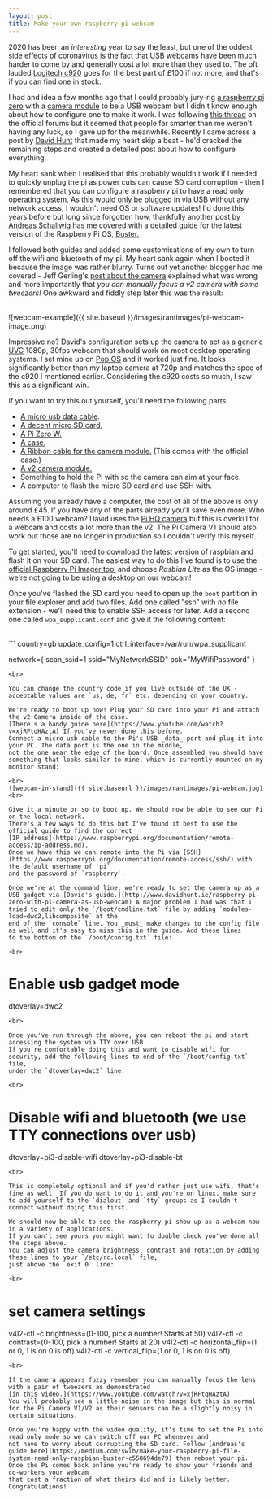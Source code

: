 ```yaml
---
layout: post
title: Make your own raspberry pi webcam
---
```


2020 has been an _interesting_ year to say the least, but one of the oddest side effects of coronavirus is the fact that USB webcams 
have been much harder to come by and generally cost a lot more than they used to. 
The oft lauded [Logitech c920](https://www.logitech.com/en-us/product/hd-pro-webcam-c920) goes for the best part of £100 if not more, 
and that's if you can find one in stock.

I had and idea a few months ago that I could probably jury-rig [a raspberry pi zero](https://www.raspberrypi.org/products/raspberry-pi-zero-w/) 
with a [camera module](https://www.raspberrypi.org/products/camera-module-v2/) to be a USB webcam but I didn't know enough about how to configure one 
to make it work. I was following [this thread](https://www.raspberrypi.org/forums/viewtopic.php?f=38&t=148361) on the official forums but 
it seemed that people far smarter than me weren't having any luck, so I gave up for the meanwhile. 
Recently I came across a post by [David Hunt](http://www.davidhunt.ie/raspberry-pi-zero-with-pi-camera-as-usb-webcam) 
that made my heart skip a beat - he'd cracked the remaining steps and created a detailed post about how to configure everything.

My heart sank when I realised that this probably wouldn't work if I needed to quickly unplug the pi as power cuts can cause SD card corruption - then I remembered that you can configure a raspberry pi to have a read only operating system. 
As this would only be plugged in via USB without any network access, I wouldn't need OS or software updates! 
I'd done this years before but long since forgotten how, 
thankfully another post by [Andreas Schallwig](https://medium.com/swlh/make-your-raspberry-pi-file-system-read-only-raspbian-buster-c558694de79) 
has me covered with a detailed guide for the latest version of the Raspberry Pi OS, [Buster.](https://www.raspberrypi.org/blog/buster-the-new-version-of-raspbian/)

I followed both guides and added some customisations of my own to turn off the wifi and bluetooth of my pi. 
My heart sank again when I booted it because the image was rather blurry. Turns out yet another blogger had me covered - Jeff Gerling's [post about the camera](https://www.jeffgeerling.com/blog/2017/fixing-blurry-focus-on-some-raspberry-pi-camera-v2-models) 
explained what was wrong and more importantly that _you can manually focus a v2 camera with some tweezers!_ 
One awkward and fiddly step later this was the result:

<br>
![webcam-example]({{ site.baseurl }}/images/rantimages/pi-webcam-image.png)
<br>

Impressive no? David's configuration sets up the camera to act as a generic [UVC](https://en.wikipedia.org/wiki/USB_video_device_class) 1080p, 
30fps webcam that should work on most desktop operating systems. I set mine up on [Pop OS](https://pop.system76.com/) and it worked just fine. 
It looks significantly better than my laptop camera at 720p and matches the spec of the c920 I mentioned earlier. 
Considering the c920 costs so much, I saw this as a significant win.

If you want to try this out yourself, you'll need the following parts:

* [A micro usb data cable](https://www.quora.com/What-is-the-difference-between-a-USB-charging-cable-and-a-data-cable).
* [A decent micro SD card.](https://www.jeffgeerling.com/blog/2019/raspberry-pi-microsd-card-performance-comparison-2019)
* [A Pi Zero W.](https://www.raspberrypi.org/products/raspberry-pi-zero-w/)
* [A case.](https://thepihut.com/products/official-raspberry-pi-zero-case)
* [A Ribbon cable for the camera module.](https://shop.pimoroni.com/products/camera-cable-raspberry-pi-zero-edition?variant=32092803891283) (This comes with the official case.)
* [A v2 camera module.](https://www.raspberrypi.org/products/camera-module-v2/)
* Something to hold the Pi with so the camera can aim at your face.
* A computer to flash the micro SD card and use SSH with.

Assuming you already have a computer, the cost of all of the above is only around £45. If you have any of the parts already you'll save even more. 
Who needs a £100 webcam? David uses the [Pi HQ camera](https://www.raspberrypi.org/products/raspberry-pi-high-quality-camera/) but 
this is overkill for a webcam and costs a lot more than the v2. 
The Pi Camera V1 should also work but those are no longer in production so I couldn't verify this myself.

To get started, you'll need to download the latest version of raspbian and flash it on your SD card. 
The easiest way to do this I've found is to use the [official Raspberry Pi Imager tool](https://www.raspberrypi.org/blog/raspberry-pi-imager-imaging-utility/) 
and choose _Rasbian Lite_ as the OS image - we're not going to be using a desktop on our webcam!

Once you've flashed the SD card you need to open up the `boot` partition in your file explorer and add two files. 
Add one called "ssh" with _no_ file extension - we'll need this to enable SSH access for later. Add a second one called `wpa_supplicant.conf` 
and give it the following content:

<br>
```
country=gb
update_config=1
ctrl_interface=/var/run/wpa_supplicant

network={
 scan_ssid=1
 ssid="MyNetworkSSID"
 psk="MyWifiPassword"
}
```
<br>

You can change the country code if you live outside of the UK - acceptable values are `us, de, fr` etc. depending on your country.

We're ready to boot up now! Plug your SD card into your Pi and attach the v2 Camera inside of the case. 
[There's a handy guide here](https://www.youtube.com/watch?v=xjRFtqHAztA) If you've never done this before. 
Connect a micro usb cable to the Pi's USB _data_ port and plug it into your PC. The data port is the one in the middle, 
not the one near the edge of the board. Once assembled you should have something that looks similar to mine, which is currently mounted on my monitor stand:

<br>
![webcam-in-stand]({{ site.baseurl }}/images/rantimages/pi-webcam.jpg)
<br>

Give it a minute or so to boot up. We should now be able to see our Pi on the local network. 
There's a few ways to do this but I've found it best to use the official guide to find the correct 
[IP address](https://www.raspberrypi.org/documentation/remote-access/ip-address.md). 
Once we have this we can remote into the Pi via [SSH](https://www.raspberrypi.org/documentation/remote-access/ssh/) with the default username of `pi` 
and the password of `raspberry`. 

Once we're at the command line, we're ready to set the camera up as a 
USB gadget via [David's guide.](http://www.davidhunt.ie/raspberry-pi-zero-with-pi-camera-as-usb-webcam) A major problem I had was that I tried to edit only the `/boot/cmdline.txt` file by adding `modules-load=dwc2,libcomposite` at the 
end of the `console` line. You _must_ make changes to the config file as well and it's easy to miss this in the guide. Add these lines 
to the bottom of the `/boot/config.txt` file:

<br>
```
# Enable usb gadget mode
dtoverlay=dwc2
```
<br>

Once you've run through the above, you can reboot the pi and start accessing the system via TTY over USB. 
If you're comfortable doing this and want to disable wifi for security, add the following lines to end of the `/boot/config.txt` file, 
under the `dtoverlay=dwc2` line:

<br>
```
# Disable wifi and bluetooth (we use TTY connections over usb)
dtoverlay=pi3-disable-wifi
dtoverlay=pi3-disable-bt
```
<br>

This is completely optional and if you'd rather just use wifi, that's fine as well! If you do want to do it and you're on linux, make sure to add yourself to the `dialout` and `tty` groups as I couldn't connect without doing this first.

We should now be able to see the raspberry pi show up as a webcam now in a variety of applications. 
If you can't see yours you might want to double check you've done all the steps above. 
You can adjust the camera brightness, contrast and rotation by adding these lines to your `/etc/rc.local` file, 
just above the `exit 0` line:

<br>
```
# set camera settings
v4l2-ctl -c brightness=(0-100, pick a number! Starts at 50)
v4l2-ctl -c contrast=(0-100, pick a number! Starts at 20)
v4l2-ctl -c horizontal_flip=(1 or 0, 1 is on 0 is off)
v4l2-ctl -c vertical_flip=(1 or 0, 1 is on 0 is off)
```
<br>

If the camera appears fuzzy remember you can manually focus the lens with a pair of tweezers as demonstrated 
[in this video.](https://www.youtube.com/watch?v=xjRFtqHAztA) 
You will probably see a little noise in the image but this is normal for the Pi Camera V1/V2 as their sensors can be a slightly noisy in certain situations.

Once you're happy with the video quality, it's time to set the Pi into read only mode so we can switch off our PC whenever and 
not have to worry about corrupting the SD card. Follow [Andreas's guide here](https://medium.com/swlh/make-your-raspberry-pi-file-system-read-only-raspbian-buster-c558694de79) then reboot your pi. 
Once the Pi comes back online you're ready to show your friends and co-workers your webcam 
that cost a fraction of what theirs did and is likely better. Congratulations!
